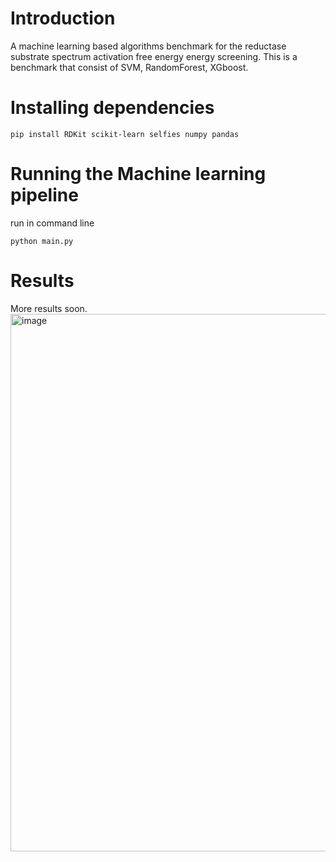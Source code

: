 # Introduction
A machine learning based algorithms benchmark for the reductase substrate spectrum activation free energy energy screening. This is a benchmark that consist of SVM, RandomForest, XGboost.

# Installing dependencies
`pip install RDKit scikit-learn selfies numpy pandas`

# Running the Machine learning pipeline
run in command line

`python main.py`

# Results
More results soon.
<img width="860" alt="image" src="https://github.com/bryankappa/TransferaseML-Benchmark/assets/90988298/d9a7fde8-90b4-4533-b0f4-614cad6437fa">

